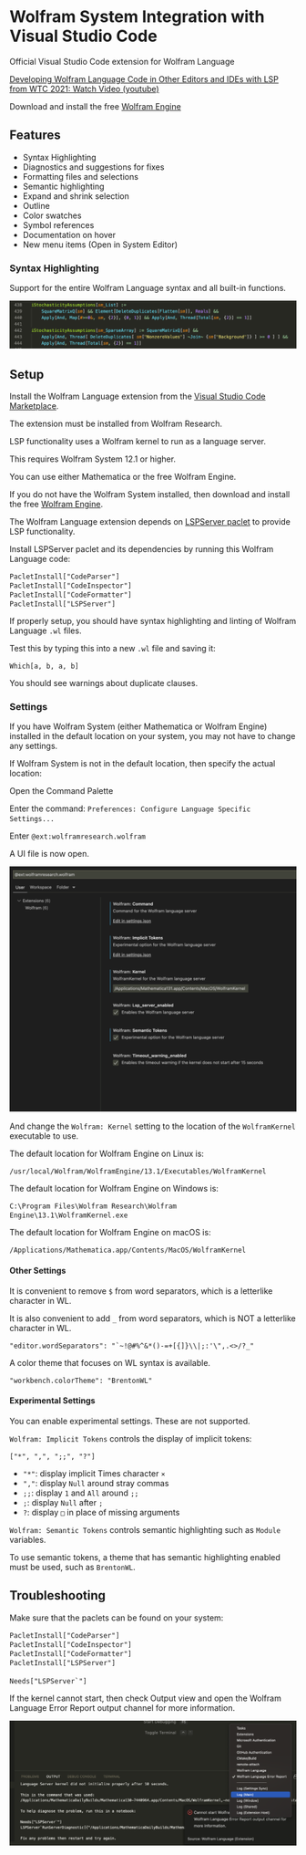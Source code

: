 # Wolfram System Integration with Visual Studio Code

Official Visual Studio Code extension for Wolfram Language

[Developing Wolfram Language Code in Other Editors and IDEs with LSP from WTC 2021: Watch Video (youtube)](https://www.youtube.com/watch?v=nXVEOUMZbzQ)

Download and install the free [Wolfram Engine](https://www.wolfram.com/engine/)


## Features

* Syntax Highlighting
* Diagnostics and suggestions for fixes
* Formatting files and selections
* Semantic highlighting
* Expand and shrink selection
* Outline
* Color swatches
* Symbol references
* Documentation on hover
* New menu items (Open in System Editor)

### Syntax Highlighting

Support for the entire Wolfram Language syntax and all built-in functions.

![highlighting](docs/highlighting.png)


## Setup

<!--  filter me START -->
Install the Wolfram Language extension from the [Visual Studio Code Marketplace](https://marketplace.visualstudio.com/items?itemName=WolframResearch.wolfram).

The extension must be installed from Wolfram Research.
<!--  filter me END -->

LSP functionality uses a Wolfram kernel to run as a language server.

This requires Wolfram System 12.1 or higher.

You can use either Mathematica or the free Wolfram Engine.

If you do not have the Wolfram System installed, then download and install the free [Wolfram Engine](https://www.wolfram.com/engine/).

The Wolfram Language extension depends on [LSPServer paclet](https://github.com/WolframResearch/lspserver) to provide LSP functionality.

Install LSPServer paclet and its dependencies by running this Wolfram Language code:
```
PacletInstall["CodeParser"]
PacletInstall["CodeInspector"]
PacletInstall["CodeFormatter"]
PacletInstall["LSPServer"]
```

If properly setup, you should have syntax highlighting and linting of Wolfram Language `.wl` files.

Test this by typing this into a new `.wl` file and saving it:
```
Which[a, b, a, b]
```

You should see warnings about duplicate clauses.


### Settings

If you have Wolfram System (either Mathematica or Wolfram Engine) installed in the default location on your system, you may not have to change any settings.

If Wolfram System is not in the default location, then specify the actual location:

Open the Command Palette

Enter the command:
`Preferences: Configure Language Specific Settings...`

Enter `@ext:wolframresearch.wolfram `

A UI file is now open.

![settings](docs/settings.png)

And change the `Wolfram: Kernel` setting to the location of the `WolframKernel` executable to use.

The default location for Wolfram Engine on Linux is:
```
/usr/local/Wolfram/WolframEngine/13.1/Executables/WolframKernel
```

The default location for Wolfram Engine on Windows is:
```
C:\Program Files\Wolfram Research\Wolfram Engine\13.1\WolframKernel.exe
```

The default location for Wolfram Engine on macOS is:
```
/Applications/Mathematica.app/Contents/MacOS/WolframKernel
```


#### Other Settings

It is convenient to remove `$` from word separators, which is a letterlike character in WL.

It is also convenient to add `_` from word separators, which is NOT a letterlike character in WL.
```
"editor.wordSeparators": "`~!@#%^&*()-=+[{]}\\|;:'\",.<>/?_"
```

A color theme that focuses on WL syntax is available.
```
"workbench.colorTheme": "BrentonWL"
```


#### Experimental Settings

You can enable experimental settings. These are not supported.

`Wolfram: Implicit Tokens` controls the display of implicit tokens:
```
["*", ",", ";;", "?"]
```

* `"*"`: display implicit Times character `×`
* `","`: display `Null` around stray commas
* `;;`: display `1` and `All` around `;;`
* `;`: display `Null` after `;`
* `?`: display `□` in place of missing arguments


`Wolfram: Semantic Tokens` controls semantic highlighting such as `Module` variables.

To use semantic tokens, a theme that has semantic highlighting enabled must be used, such as `BrentonWL`.


## Troubleshooting

Make sure that the paclets can be found on your system:
```
PacletInstall["CodeParser"]
PacletInstall["CodeInspector"]
PacletInstall["CodeFormatter"]
PacletInstall["LSPServer"]

Needs["LSPServer`"]
```

If the kernel cannot start, then check Output view and open the Wolfram Language Error Report output channel for more information.

![error report](docs/error-report.png)
